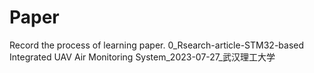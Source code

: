 # Paper
Record the process of learning paper.
0_Rsearch-article-STM32-based Integrated UAV Air Monitoring System_2023-07-27_武汉理工大学